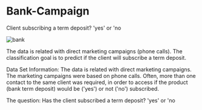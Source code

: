 # Bank-Campaign
Client subscribing a term deposit? 'yes' or 'no

![bank](https://user-images.githubusercontent.com/99526815/153741639-9b9ec348-c5e3-4b5b-9ee9-28428d21cc47.PNG)

The data is related with direct marketing campaigns (phone calls). The classification goal is to predict if the client will subscribe a term deposit.

Data Set Information: The data is related with direct marketing campaigns. The marketing campaigns were based on phone calls. Often, more than one contact to the same client was required, in order to access if the product (bank term deposit) would be ('yes') or not ('no') subscribed.

The question: Has the client subscribed a term deposit? 'yes' or 'no

